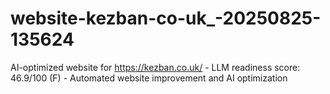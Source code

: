 # website-kezban-co-uk_-20250825-135624
AI-optimized website for https://kezban.co.uk/ - LLM readiness score: 46.9/100 (F) - Automated website improvement and AI optimization
